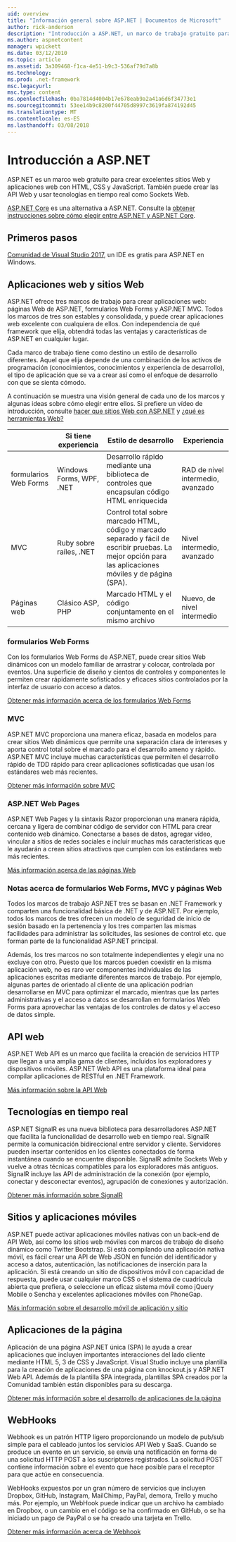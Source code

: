 ```yaml
---
uid: overview
title: "Información general sobre ASP.NET | Documentos de Microsoft"
author: rick-anderson
description: "Introducción a ASP.NET, un marco de trabajo gratuito para crear sitios Web, aplicaciones web y las API web."
ms.author: aspnetcontent
manager: wpickett
ms.date: 03/12/2010
ms.topic: article
ms.assetid: 3a309468-f1ca-4e51-b9c3-536af79d7a8b
ms.technology: 
ms.prod: .net-framework
msc.legacyurl: 
msc.type: content
ms.openlocfilehash: 0ba7814d4004b17e678eab9a2a41a6d6f34773e1
ms.sourcegitcommit: 53ee14b9c8200f44705d8997c3619fa874192d45
ms.translationtype: MT
ms.contentlocale: es-ES
ms.lasthandoff: 03/08/2018
---
```

# <a name="aspnet-overview"></a>Introducción a ASP.NET

ASP.NET es un marco web gratuito para crear excelentes sitios Web y aplicaciones web con HTML, CSS y JavaScript. También puede crear las API Web y usar tecnologías en tiempo real como Sockets Web.

[ASP.NET Core](https://docs.microsoft.com/aspnet/core/) es una alternativa a ASP.NET.  Consulte la [obtener instrucciones sobre cómo elegir entre ASP.NET y ASP.NET Core](https://docs.microsoft.com/aspnet/core/choose-aspnet-framework).

## <a name="get-started"></a>Primeros pasos

[Comunidad de Visual Studio 2017](https://www.visualstudio.com/downloads/), un IDE es gratis para ASP.NET en Windows.

## <a name="websites-and-web-applications"></a>Aplicaciones web y sitios Web

 ASP.NET ofrece tres marcos de trabajo para crear aplicaciones web: páginas Web de ASP.NET, formularios Web Forms y ASP.NET MVC. Todos los marcos de tres son estables y consolidada, y puede crear aplicaciones web excelente con cualquiera de ellos. Con independencia de qué framework que elija, obtendrá todas las ventajas y características de ASP.NET en cualquier lugar.

Cada marco de trabajo tiene como destino un estilo de desarrollo diferentes. Aquel que elija depende de una combinación de los activos de programación (conocimientos, conocimientos y experiencia de desarrollo), el tipo de aplicación que se va a crear así como el enfoque de desarrollo con que se sienta cómodo.

A continuación se muestra una visión general de cada uno de los marcos y algunas ideas sobre cómo elegir entre ellos. Si prefiere un vídeo de introducción, consulte [hacer que sitios Web con ASP.NET](https://channel9.msdn.com/Blogs/ASP-NET-Site-Videos/Making-Websites-with-ASPNET) y [¿qué es herramientas Web?](https://channel9.msdn.com/Blogs/ASP-NET-Site-Videos/what-is-web-tools)

|   | Si tiene experiencia | Estilo de desarrollo | Experiencia | 
|-----------|----------------------|-----------------------------------------------------|----------------|
| formularios Web Forms | Windows Forms, WPF, .NET | Desarrollo rápido mediante una biblioteca de controles que encapsulan código HTML enriquecida | RAD de nivel intermedio, avanzado |
| MVC       | Ruby sobre raíles, .NET  | Control total sobre marcado HTML, código y marcado separado y fácil de escribir pruebas. La mejor opción para las aplicaciones móviles y de página (SPA). | Nivel intermedio, avanzado |
| Páginas web  | Clásico ASP, PHP     | Marcado HTML y el código conjuntamente en el mismo archivo | Nuevo, de nivel intermedio |

### <a name="web-forms"></a>formularios Web Forms

Con los formularios Web Forms de ASP.NET, puede crear sitios Web dinámicos con un modelo familiar de arrastrar y colocar, controlada por eventos. Una superficie de diseño y cientos de controles y componentes le permiten crear rápidamente sofisticados y eficaces sitios controlados por la interfaz de usuario con acceso a datos. 

[Obtener más información acerca de los formularios Web Forms](web-forms/index.md)

### <a name="mvc"></a>MVC

ASP.NET MVC proporciona una manera eficaz, basada en modelos para crear sitios Web dinámicos que permite una separación clara de intereses y aporta control total sobre el marcado para el desarrollo ameno y rápido. ASP.NET MVC incluye muchas características que permiten el desarrollo rápido de TDD rápido para crear aplicaciones sofisticadas que usan los estándares web más recientes. 

[Obtener más información sobre MVC](mvc/index.md)

### <a name="aspnet-web-pages"></a>ASP.NET Web Pages

ASP.NET Web Pages y la sintaxis Razor proporcionan una manera rápida, cercana y ligera de combinar código de servidor con HTML para crear contenido web dinámico. Conectarse a bases de datos, agregar vídeo, vincular a sitios de redes sociales e incluir muchas más características que le ayudarán a crean sitios atractivos que cumplen con los estándares web más recientes.

[Más información acerca de las páginas Web](web-pages/index.md)

### <a name="notes-about-web-forms-mvc-and-web-pages"></a>Notas acerca de formularios Web Forms, MVC y páginas Web

Todos los marcos de trabajo ASP.NET tres se basan en .NET Framework y comparten una funcionalidad básica de .NET y de ASP.NET. Por ejemplo, todos los marcos de tres ofrecen un modelo de seguridad de inicio de sesión basado en la pertenencia y los tres comparten las mismas facilidades para administrar las solicitudes, las sesiones de control etc. que forman parte de la funcionalidad ASP.NET principal.

Además, los tres marcos no son totalmente independientes y elegir una no excluye con otro. Puesto que los marcos pueden coexistir en la misma aplicación web, no es raro ver componentes individuales de las aplicaciones escritas mediante diferentes marcos de trabajo. Por ejemplo, algunas partes de orientado al cliente de una aplicación podrían desarrollarse en MVC para optimizar el marcado, mientras que las partes administrativas y el acceso a datos se desarrollan en formularios Web Forms para aprovechar las ventajas de los controles de datos y el acceso de datos simple.

## <a name="web-apis"></a>API web

ASP.NET Web API es un marco que facilita la creación de servicios HTTP que llegan a una amplia gama de clientes, incluidos los exploradores y dispositivos móviles. ASP.NET Web API es una plataforma ideal para compilar aplicaciones de RESTful en .NET Framework.

[Más información sobre la API Web](web-api/index.md)

<!-- Put first under Web API TOC:  Watch video (9 minutes) https://channel9.msdn.com/Blogs/ASP-NET-Site-Videos/services-and-aspnet -->

## <a name="real-time-technologies"></a>Tecnologías en tiempo real

ASP.NET SignalR es una nueva biblioteca para desarrolladores ASP.NET que facilita la funcionalidad de desarrollo web en tiempo real. SignalR permite la comunicación bidireccional entre servidor y cliente. Servidores pueden insertar contenidos en los clientes conectados de forma instantánea cuando se encuentre disponible. SignalR admite Sockets Web y vuelve a otras técnicas compatibles para los exploradores más antiguos. SignalR incluye las API de administración de la conexión (por ejemplo, conectar y desconectar eventos), agrupación de conexiones y autorización.

[Obtener más información sobre SignalR](signalr/index.md)

<!-- Put first under SignalR TOC:  Watch video (6 minutes) https://channel9.msdn.com/Blogs/ASP-NET-Site-Videos/signalr-and-the-real-time-web -->

## <a name="mobile-apps-and-sites"></a>Sitios y aplicaciones móviles 

ASP.NET puede activar aplicaciones móviles nativas con un back-end de API Web, así como los sitios web móviles con marcos de trabajo de diseño dinámico como Twitter Bootstrap. Si está compilando una aplicación nativa móvil, es fácil crear una API de Web JSON en función del identificador y acceso a datos, autenticación, las notificaciones de inserción para la aplicación. Si está creando un sitio de dispositivos móvil con capacidad de respuesta, puede usar cualquier marco CSS o el sistema de cuadrícula abierta que prefiera, o seleccione un eficaz sistema móvil como jQuery Mobile o Sencha y excelentes aplicaciones móviles con PhoneGap.

[Más información sobre el desarrollo móvil de aplicación y sitio](mobile/index.md)

<!-- Put first under mobile TOC:  Watch video (11 minutes) https://channel9.msdn.com/Blogs/ASP-NET-Site-Videos/aspnet-and-mobile -->

## <a name="single-page-applications"></a>Aplicaciones de la página 

Aplicación de una página ASP.NET única (SPA) le ayuda a crear aplicaciones que incluyen importantes interacciones del lado cliente mediante HTML 5, 3 de CSS y JavaScript. Visual Studio incluye una plantilla para la creación de aplicaciones de una página con knockout.js y ASP.NET Web API. Además de la plantilla SPA integrada, plantillas SPA creados por la Comunidad también están disponibles para su descarga.

[Obtener más información sobre el desarrollo de aplicaciones de la página](single-page-application/index.md)

## <a name="webhooks"></a>WebHooks

Webhook es un patrón HTTP ligero proporcionando un modelo de pub/sub simple para el cableado juntos los servicios API Web y SaaS. Cuando se produce un evento en un servicio, se envía una notificación en forma de una solicitud HTTP POST a los suscriptores registrados. La solicitud POST contiene información sobre el evento que hace posible para el receptor para que actúe en consecuencia.

WebHooks expuestos por un gran número de servicios que incluyen Dropbox, GitHub, Instagram, MailChimp, PayPal, demora, Trello y mucho más. Por ejemplo, un WebHook puede indicar que un archivo ha cambiado en Dropbox, o un cambio en el código se ha confirmado en GitHub, o se ha iniciado un pago de PayPal o se ha creado una tarjeta en Trello.

[Obtener más información acerca de Webhook](webhooks/index.md)





<!--
Create Deployment TOC based on https://www.asp.net/aspnet/overview/deployment
Copy deployment content map to MVC, WebForms, Web Pages, Web API sections.
Copy Web Deployment in Enterprise from WebForms to MVC
Move under ASP.NET Best practices
    What not to do in ASP.NET, and what to do instead https://review.docs.microsoft.cus/aspnet/aspnet/overview/web-development-best-practices/what-not-to-do-in-aspnet-and-what-to-do-instead
    Async and await https://channel9.msdn.com/Blogs/ASP-NET-Site-Videos/async-and-await
    Building Real World Cloud Apps with Azure https://review.docs.microsoft.com/aspnet/aspnet/overview/developing-apps-with-windows-azure/building-real-world-cloud-apps-with-windows-azure/introduction
    Hands on Lab: Maintainable Azure Websites: Managing Change and Scale https://review.docs.microsoft.com/aspnet/aspnet/overview/developing-apps-with-windows-azure/maintainable-azure-websites-managing-change-and-scale

-->
